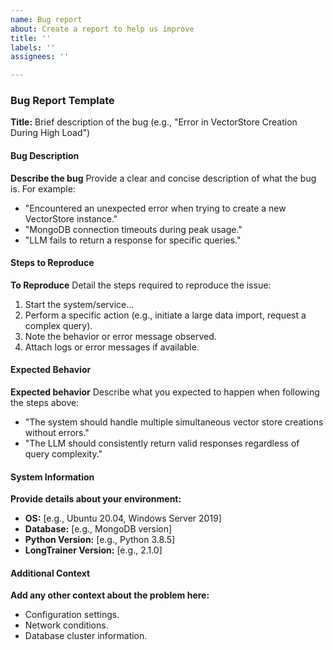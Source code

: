 ```yaml
---
name: Bug report
about: Create a report to help us improve
title: ''
labels: ''
assignees: ''

---
```


### Bug Report Template

**Title:** Brief description of the bug (e.g., "Error in VectorStore Creation During High Load")

#### Bug Description
**Describe the bug**
Provide a clear and concise description of what the bug is. For example:
- "Encountered an unexpected error when trying to create a new VectorStore instance."
- "MongoDB connection timeouts during peak usage."
- "LLM fails to return a response for specific queries."

#### Steps to Reproduce
**To Reproduce**
Detail the steps required to reproduce the issue:
1. Start the system/service...
2. Perform a specific action (e.g., initiate a large data import, request a complex query).
3. Note the behavior or error message observed.
4. Attach logs or error messages if available.

#### Expected Behavior
**Expected behavior**
Describe what you expected to happen when following the steps above:
- "The system should handle multiple simultaneous vector store creations without errors."
- "The LLM should consistently return valid responses regardless of query complexity."

#### System Information
**Provide details about your environment:**
- **OS:** [e.g., Ubuntu 20.04, Windows Server 2019]
- **Database:** [e.g., MongoDB version]
- **Python Version:** [e.g., Python 3.8.5]
- **LongTrainer Version:** [e.g., 2.1.0]

#### Additional Context
**Add any other context about the problem here:**
- Configuration settings.
- Network conditions.
- Database cluster information.
